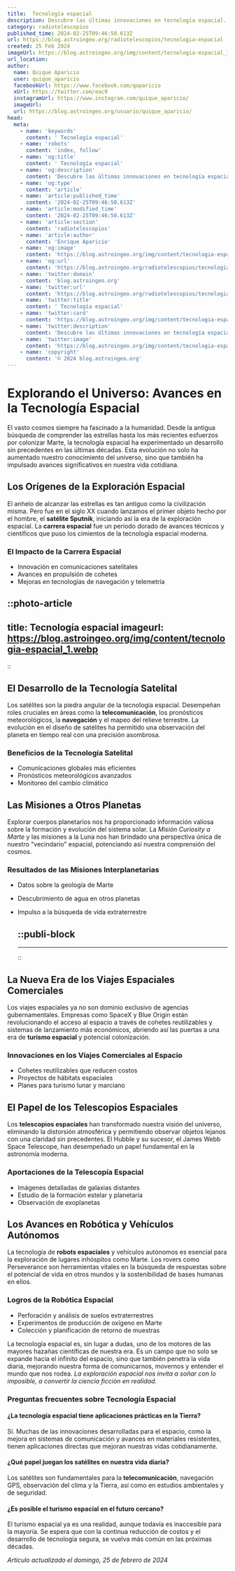 ```yaml
---
title:  Tecnología espacial
description: Descubre las últimas innovaciones en tecnología espacial. Explora cómo está expandiendo horizontes para la humanidad.
category: radiotelescopios
published_time: 2024-02-25T09:46:50.613Z
url: https://blog.astroingeo.org/radiotelescopios/tecnologia-espacial
created: 25 Feb 2024
imageUrl: https://blog.astroingeo.org/img/content/tecnologia-espacial_1.webp
url_location:
author:
  name: Quique Aparicio
  user: quique_aparicio
  facebookUrl: https://www.facebook.com/qaparicio
  xUrl: https://twitter.com/eac9
  instagramUrl: https://www.instagram.com/quique_aparicio/
  imageUrl: 
  url: https://blog.astroingeo.org/usuario/quique_aparicio/
head:
  meta:
    - name: 'keywords'
      content: ' Tecnología espacial'
    - name: 'robots'
      content: 'index, follow'
    - name: 'og:title'
      content: ' Tecnología espacial'
    - name: 'og:description'
      content: 'Descubre las últimas innovaciones en tecnología espacial. Explora cómo está expandiendo horizontes para la humanidad.'
    - name: 'og:type'
      content: 'article'
    - name: 'article:published_time'
      content: '2024-02-25T09:46:50.613Z'
    - name: 'article:modified_time'
      content: '2024-02-25T09:46:50.613Z'
    - name: 'article:section'
      content: 'radiotelescopios'
    - name: 'article:author'
      content: 'Enrique Aparicio'
    - name: 'og:image'
      content: 'https://blog.astroingeo.org/img/content/tecnologia-espacial_1.webp'
    - name: 'og:url'
      content: 'https://blog.astroingeo.org/radiotelescopios/tecnologia-espacial'
    - name: 'twitter:domain'
      content: 'blog.astroingeo.org'
    - name: 'twitter:url'
      content: 'https://blog.astroingeo.org/radiotelescopios/tecnologia-espacial'
    - name: 'twitter:title'
      content: ' Tecnología espacial'
    - name: 'twitter:card'
      content: 'https://blog.astroingeo.org/img/content/tecnologia-espacial_1.webp'
    - name: 'twitter:description'
      content: 'Descubre las últimas innovaciones en tecnología espacial. Explora cómo está expandiendo horizontes para la humanidad.'
    - name: 'twitter:image'
      content: 'https://blog.astroingeo.org/img/content/tecnologia-espacial_1.webp'
    - name: 'copyright'
      content: '© 2024 blog.astroingeo.org'
---
```

# Explorando el Universo: Avances en la Tecnología Espacial

El vasto cosmos siempre ha fascinado a la humanidad. Desde la antigua búsqueda de comprender las estrellas hasta los más recientes esfuerzos por colonizar Marte, la tecnología espacial ha experimentado un desarrollo sin precedentes en las últimas décadas. Esta evolución no solo ha aumentado nuestro conocimiento del universo, sino que también ha impulsado avances significativos en nuestra vida cotidiana.

## Los Orígenes de la Exploración Espacial

El anhelo de alcanzar las estrellas es tan antiguo como la civilización misma. Pero fue en el siglo XX cuando lanzamos el primer objeto hecho por el hombre, el **satélite Sputnik**, iniciando así la era de la exploración espacial. La **carrera espacial** fue un período dorado de avances técnicos y científicos que puso los cimientos de la tecnología espacial moderna.

### El Impacto de la Carrera Espacial

- Innovación en comunicaciones satelitales
- Avances en propulsión de cohetes
- Mejoras en tecnologías de navegación y telemetría


::photo-article
---
title:  Tecnología espacial
imageurl: https://blog.astroingeo.org/img/content/tecnologia-espacial_1.webp
---
::


## El Desarrollo de la Tecnología Satelital

Los satélites son la piedra angular de la tecnología espacial. Desempeñan roles cruciales en áreas como la **telecomunicación**, los pronósticos meteorológicos, la **navegación** y el mapeo del relieve terrestre. La evolución en el diseño de satélites ha permitido una observación del planeta en tiempo real con una precisión asombrosa.

### Beneficios de la Tecnología Satelital

- Comunicaciones globales más eficientes
- Pronósticos meteorológicos avanzados
- Monitoreo del cambio climático

## Las Misiones a Otros Planetas

Explorar cuerpos planetarios nos ha proporcionado información valiosa sobre la formación y evolución del sistema solar. La *Misión Curiosity a Marte* y las misiones a la Luna nos han brindado una perspectiva única de nuestro "vecindario" espacial, potenciando así nuestra comprensión del cosmos.

### Resultados de las Misiones Interplanetarias

- Datos sobre la geología de Marte
- Descubrimiento de agua en otros planetas
- Impulso a la búsqueda de vida extraterrestre


  ::publi-block
  ---
  ---
  ::
  
  
## La Nueva Era de los Viajes Espaciales Comerciales

Los viajes espaciales ya no son dominio exclusivo de agencias gubernamentales. Empresas como SpaceX y Blue Origin están revolucionando el acceso al espacio a través de cohetes reutilizables y sistemas de lanzamiento más económicos, abriendo así las puertas a una era de **turismo espacial** y potencial colonización.

### Innovaciones en los Viajes Comerciales al Espacio

- Cohetes reutilizables que reducen costos
- Proyectos de hábitats espaciales
- Planes para turismo lunar y marciano

## El Papel de los Telescopios Espaciales

Los **telescopios espaciales** han transformado nuestra visión del universo, eliminando la distorsión atmosférica y permitiendo observar objetos lejanos con una claridad sin precedentes. El Hubble y su sucesor, el James Webb Space Telescope, han desempeñado un papel fundamental en la astronomía moderna.

### Aportaciones de la Telescopía Espacial

- Imágenes detalladas de galaxias distantes
- Estudio de la formación estelar y planetaria
- Observación de exoplanetas

## Los Avances en Robótica y Vehículos Autónomos

La tecnología de **robots espaciales** y vehículos autónomos es esencial para la exploración de lugares inhóspitos como Marte. Los rovers como Perseverance son herramientas vitales en la búsqueda de respuestas sobre el potencial de vida en otros mundos y la sostenibilidad de bases humanas en ellos.

### Logros de la Robótica Espacial

- Perforación y análisis de suelos extraterrestres
- Experimentos de producción de oxígeno en Marte
- Colección y planificación de retorno de muestras

La tecnología espacial es, sin lugar a dudas, uno de los motores de las mayores hazañas científicas de nuestra era. Es un campo que no solo se expande hacia el infinito del espacio, sino que también penetra la vida diaria, mejorando nuestra forma de comunicarnos, movernos y entender el mundo que nos rodea. *La exploración espacial nos invita a soñar con lo imposible, a convertir la ciencia ficción en realidad.*

### Preguntas frecuentes sobre Tecnología Espacial

#### **¿La tecnología espacial tiene aplicaciones prácticas en la Tierra?**
Sí. Muchas de las innovaciones desarrolladas para el espacio, como la mejora en sistemas de comunicación y avances en materiales resistentes, tienen aplicaciones directas que mejoran nuestras vidas cotidianamente.

#### **¿Qué papel juegan los satélites en nuestra vida diaria?**
Los satélites son fundamentales para la **telecomunicación**, navegación GPS, observación del clima y la Tierra, así como en estudios ambientales y de seguridad.

#### **¿Es posible el turismo espacial en el futuro cercano?**
El turismo espacial ya es una realidad, aunque todavía es inaccesible para la mayoría. Se espera que con la continua reducción de costos y el desarrollo de tecnología segura, se vuelva más común en las próximas décadas.

_Artículo actualizado el domingo, 25 de febrero de 2024_